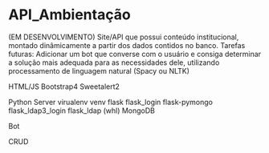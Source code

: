 # API_Ambientação
(EM DESENVOLVIMENTO) Site/API que possui conteúdo institucional, montado dinâmicamente a partir dos dados contidos no banco.
Tarefas futuras:
Adicionar um bot que converse com o usuário e consiga determinar a solução mais adequada para as necessidades dele, utilizando processamento de linguagem natural (Spacy ou NLTK)

HTML/JS
    Bootstrap4
    Sweetalert2

Python Server
    virualenv venv
    flask
    flask_login
    flask-pymongo
    flask_ldap3_login
    flask_ldap (whl)
MongoDB
    
Bot

CRUD

